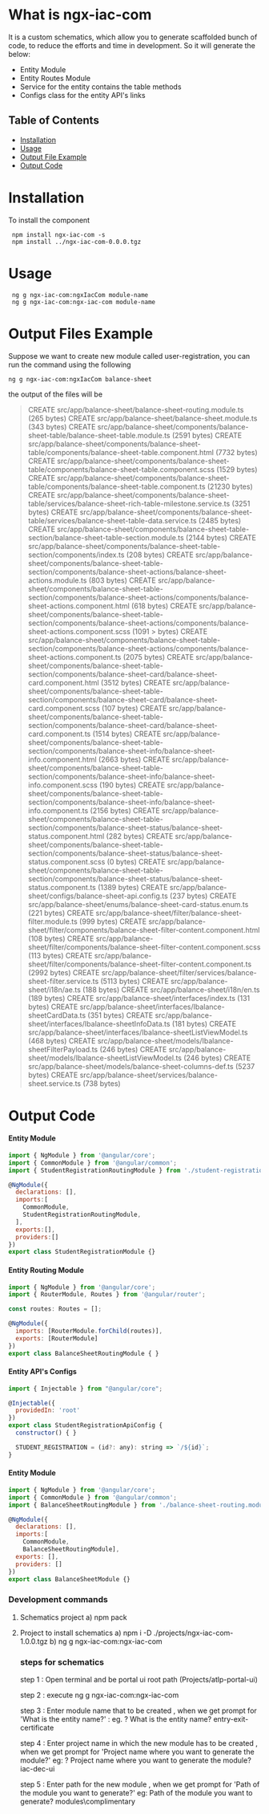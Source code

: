 # What is ngx-iac-com
It is a custom schematics, which allow you to generate scaffolded bunch of code, to reduce the efforts and time in development.
So it will generate the below:

- Entity Module
- Entity Routes Module
- Service for the entity contains the table methods
- Configs class for the entity API's links

## Table of Contents

* [Installation](#installation)
* [Usage](#usage)
* [Output File Example](#example)
* [Output Code](#code)

# Installation[](#installation) 
To install the component
```
 npm install ngx-iac-com -s
 npm install ../ngx-iac-com-0.0.0.tgz
 ```
 
 # Usage[](#usage)
```
 ng g ngx-iac-com:ngxIacCom module-name
 ng g ngx-iac-com:ngx-iac-com module-name
```

# Output Files Example[](#example)
Suppose we want to create new module called user-registration, you can run the command using the following
```
ng g ngx-iac-com:ngxIacCom balance-sheet
```
the output of the files will be
> CREATE src/app/balance-sheet/balance-sheet-routing.module.ts (265 bytes)
> CREATE src/app/balance-sheet/balance-sheet.module.ts (343 bytes)
> CREATE src/app/balance-sheet/components/balance-sheet-table/balance-sheet-table.module.ts (2591 bytes)
> CREATE src/app/balance-sheet/components/balance-sheet-table/components/balance-sheet-table.component.html (7732 bytes)
> CREATE src/app/balance-sheet/components/balance-sheet-table/components/balance-sheet-table.component.scss (1529 bytes)
> CREATE src/app/balance-sheet/components/balance-sheet-table/components/balance-sheet-table.component.ts (21230 bytes)
> CREATE src/app/balance-sheet/components/balance-sheet-table/services/balance-sheet-rich-table-milestone.service.ts (3251 bytes)
> CREATE src/app/balance-sheet/components/balance-sheet-table/services/balance-sheet-table-data.service.ts (2485 bytes)
> CREATE src/app/balance-sheet/components/balance-sheet-table-section/balance-sheet-table-section.module.ts (2144 bytes)
> CREATE src/app/balance-sheet/components/balance-sheet-table-section/components/index.ts (208 bytes)
> CREATE src/app/balance-sheet/components/balance-sheet-table-section/components/balance-sheet-actions/balance-sheet-actions.module.ts (803 bytes)
> CREATE src/app/balance-sheet/components/balance-sheet-table-section/components/balance-sheet-actions/components/balance-sheet-actions.component.html (618 bytes)
> CREATE src/app/balance-sheet/components/balance-sheet-table-section/components/balance-sheet-actions/components/balance-sheet-actions.component.scss (1091 > bytes)
> CREATE src/app/balance-sheet/components/balance-sheet-table-section/components/balance-sheet-actions/components/balance-sheet-actions.component.ts (2075 bytes)
> CREATE src/app/balance-sheet/components/balance-sheet-table-section/components/balance-sheet-card/balance-sheet-card.component.html (3512 bytes)
> CREATE src/app/balance-sheet/components/balance-sheet-table-section/components/balance-sheet-card/balance-sheet-card.component.scss (107 bytes)
> CREATE src/app/balance-sheet/components/balance-sheet-table-section/components/balance-sheet-card/balance-sheet-card.component.ts (1514 bytes)
> CREATE src/app/balance-sheet/components/balance-sheet-table-section/components/balance-sheet-info/balance-sheet-info.component.html (2663 bytes)
> CREATE src/app/balance-sheet/components/balance-sheet-table-section/components/balance-sheet-info/balance-sheet-info.component.scss (190 bytes)
> CREATE src/app/balance-sheet/components/balance-sheet-table-section/components/balance-sheet-info/balance-sheet-info.component.ts (2156 bytes)
> CREATE src/app/balance-sheet/components/balance-sheet-table-section/components/balance-sheet-status/balance-sheet-status.component.html (282 bytes)
> CREATE src/app/balance-sheet/components/balance-sheet-table-section/components/balance-sheet-status/balance-sheet-status.component.scss (0 bytes)
> CREATE src/app/balance-sheet/components/balance-sheet-table-section/components/balance-sheet-status/balance-sheet-status.component.ts (1389 bytes)
> CREATE src/app/balance-sheet/configs/balance-sheet-api.config.ts (237 bytes)
> CREATE src/app/balance-sheet/enums/balance-sheet-card-status.enum.ts (221 bytes)
> CREATE src/app/balance-sheet/filter/balance-sheet-filter.module.ts (999 bytes)
> CREATE src/app/balance-sheet/filter/components/balance-sheet-filter-content.component.html (108 bytes)
> CREATE src/app/balance-sheet/filter/components/balance-sheet-filter-content.component.scss (113 bytes)
> CREATE src/app/balance-sheet/filter/components/balance-sheet-filter-content.component.ts (2992 bytes)
> CREATE src/app/balance-sheet/filter/services/balance-sheet-filter.service.ts (5113 bytes)
> CREATE src/app/balance-sheet/i18n/ae.ts (188 bytes)
> CREATE src/app/balance-sheet/i18n/en.ts (189 bytes)
> CREATE src/app/balance-sheet/interfaces/index.ts (131 bytes)
> CREATE src/app/balance-sheet/interfaces/Ibalance-sheetCardData.ts (351 bytes)
> CREATE src/app/balance-sheet/interfaces/Ibalance-sheetInfoData.ts (181 bytes)
> CREATE src/app/balance-sheet/interfaces/Ibalance-sheetListViewModel.ts (468 bytes)
> CREATE src/app/balance-sheet/models/Ibalance-sheetFilterPayload.ts (246 bytes)
> CREATE src/app/balance-sheet/models/Ibalance-sheetListViewModel.ts (246 bytes)
> CREATE src/app/balance-sheet/models/balance-sheet-columns-def.ts (5237 bytes)
> CREATE src/app/balance-sheet/services/balance-sheet.service.ts (738 bytes)

# Output Code[](#code)
#### Entity Module

```javascript
import { NgModule } from '@angular/core';
import { CommonModule } from '@angular/common';
import { StudentRegistrationRoutingModule } from './student-registration-routing.module';

@NgModule({
  declarations: [],
  imports:[
    CommonModule,
    StudentRegistrationRoutingModule,
  ],
  exports:[],
  providers:[]
})
export class StudentRegistrationModule {}
```

#### Entity Routing Module
```javascript
import { NgModule } from '@angular/core';
import { RouterModule, Routes } from '@angular/router';

const routes: Routes = [];

@NgModule({
  imports: [RouterModule.forChild(routes)],
  exports: [RouterModule]
})
export class BalanceSheetRoutingModule { }

```
#### Entity API's Configs
```javascript
import { Injectable } from "@angular/core";

@Injectable({
  providedIn: 'root'
})
export class StudentRegistrationApiConfig {
  constructor() { }

  STUDENT_REGISTRATION = (id?: any): string => `/${id}`;
}
```
#### Entity Module
```javascript
import { NgModule } from '@angular/core';
import { CommonModule } from '@angular/common';
import { BalanceSheetRoutingModule } from './balance-sheet-routing.module';

@NgModule({
  declarations: [],
  imports:[
    CommonModule,
    BalanceSheetRoutingModule],
  exports: [],
  providers: []
})
export class BalanceSheetModule {}

```


### Development commands
1) Schematics project
 a) npm pack

2) Project to install schematics
  a) npm i -D ./projects/ngx-iac-com-1.0.0.tgz 
  b) ng g ngx-iac-com:ngx-iac-com
      ### steps for schematics
      step 1 : Open terminal and be portal ui root path (Projects/atlp-portal-ui)

      step 2 : execute ng g ngx-iac-com:ngx-iac-com

      step 3 : Enter module name that to be created , when we get prompt for 'What is the entity name?' : eg. ? What is the entity name? entry-exit-certificate 

      step 4 : Enter project name in which the new module has to be created , when we get prompt for 'Project name where you want to generate the module?' eg: ? Project name where you want to generate the module? iac-dec-ui
      
      step 5 : Enter path for the new module , when we get prompt for 'Path of the module you want to generate?' eg: Path of the module you want to generate? modules\complimentary
      